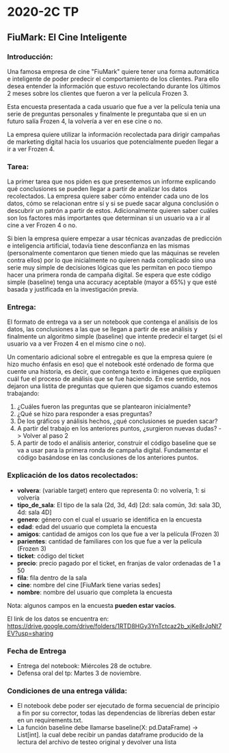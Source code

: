 # 2020-2C TP
## FiuMark: El Cine Inteligente

### Introducción:
Una famosa empresa de cine "FiuMark" quiere tener una forma automática e inteligente de poder predecir el comportamiento de los clientes.
Para ello desea entender la información que estuvo recolectando durante los últimos 2 meses
sobre los clientes que fueron a ver la película Frozen 3.  


Esta encuesta presentada a cada usuario que fue a ver la película tenia una serie de preguntas
personales y finalmente le preguntaba que si en un futuro salía Frozen 4, la volvería a ver
en ese cine o no.  


La empresa quiere utilizar la información recolectada para dirigir campañas de marketing digital
hacia los usuarios que potencialmente pueden llegar a ir a ver Frozen 4.  

### Tarea:

La primer tarea que nos piden es que presentemos un informe explicando qué conclusiones se pueden
llegar a partir de analizar los datos recolectados. La empresa quiere saber cómo entender cada
uno de los datos, cómo se relacionan entre sí y si se puede sacar alguna conclusión o descubrir
un patrón a partir de estos. Adicionalmente quieren saber cuáles son los factores más importantes
que determinan si un usuario va a ir al cine a ver Frozen 4 o no.  


Si bien la empresa quiere empezar a usar técnicas avanzadas de predicción e inteligencia artificial,
todavía tiene desconfianza en las mismas (personalmente comentaron que tienen miedo que las máquinas
se revelen contra ellos) por lo que inicialmente no quieren nada complicado sino una serie muy simple
de decisiones lógicas que les permitan en poco tiempo hacer una primera ronda de campaña digital. Se
espera que este código simple (baseline) tenga una accuracy aceptable (mayor a 65%) y que esté basada y justificada
en la investigación previa.  


### Entrega:
El formato de entrega va a ser un notebook que contenga el análisis de los datos, las conclusiones a
las que se llegan a partir de ese análisis y finalmente un algoritmo simple (baseline) que intente
predecir el target (si el usuario va a ver Frozen 4 en el mismo cine o no).  


Un comentario adicional sobre el entregable es que la empresa quiere (e hizo mucho énfasis en eso)
que el notebook esté ordenado de forma que cuente una historia, es decir, que contenga texto e imágenes que
expliquen cuál fue el proceso de análisis que se fue haciendo. En ese sentido, nos dejaron una listita
de preguntas que quieren que sigamos cuando estemos trabajando:  
1. ¿Cuáles fueron las preguntas que se plantearon inicialmente?
2. ¿Qué se hizo para responder a esas preguntas?
3. De los gráficos y análisis hechos, ¿qué conclusiones se pueden sacar?
4. A partir del trabajo en los anteriores puntos, ¿surgieron nuevas dudas? -> Volver al paso 2
5. A partir de todo el análisis anterior, construir el código baseline que se va a usar para la
primera ronda de campaña digital. Fundamentar el código basándose en las conclusiones de los
anteriores puntos.

### Explicación de los datos recolectados:
- **volvera**: (variable target) entero que representa 0: no volvería, 1: si volvería
- **tipo_de_sala**: El tipo de la sala (2d, 3d, 4d) [2d: sala común, 3d: sala 3D, 4d: sala 4D]
- **genero**: género con el cual el usuario se identifica en la encuesta
- **edad**: edad del usuario que completa la encuesta
- **amigos**: cantidad de amigos con los que fue a ver la película (Frozen 3)
- **parientes**: cantidad de familiares con los que fue a ver la película (Frozen 3)
- **ticket**: código del ticket
- **precio**: precio pagado por el ticket, en franjas de valor ordenadas de 1 a 50
- **fila**: fila dentro de la sala
- **cine**: nombre del cine [FiuMark tiene varias sedes]
- **nombre**: nombre del usuario que completa la encuesta

Nota: algunos campos en la encuesta **pueden estar vacíos**.

El link de los datos se encuentra en: https://drive.google.com/drive/folders/1RTD8HGy3YnTctcaz2b_xjKe8rJqNt7EV?usp=sharing


### Fecha de Entrega
- Entrega del notebook: Miércoles 28 de octubre.
- Defensa oral del tp: Martes 3 de noviembre.

### Condiciones de una entrega válida:
- El notebook debe poder ser ejecutado de forma secuencial de principio a fin por su corrector, todas las dependencias de librerías
deben estar en un requirements.txt.
- La función baseline debe llamarse baseline(X: pd.DataFrame) -> List[int].
la cual debe recibir un pandas dataframe producido de la lectura del archivo de testeo original y devolver una lista
